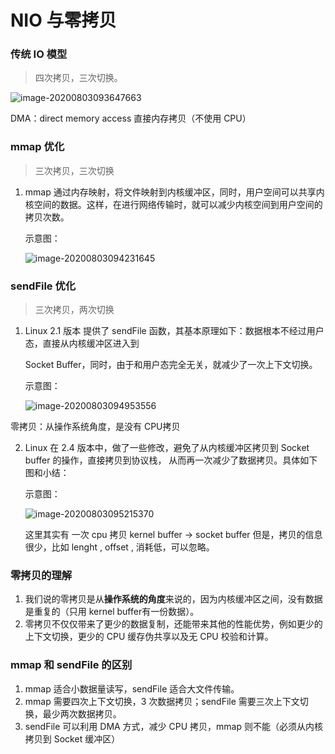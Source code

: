 # NIO 与零拷贝



### 传统 IO 模型

> 四次拷贝，三次切换。

![image-20200803093647663](https://tva1.sinaimg.cn/large/007S8ZIlgy1ghddh24sdsj31bk0kugwf.jpg)

DMA：direct memory access 直接内存拷贝（不使用 CPU）



### mmap 优化

> 三次拷贝，三次切换

1. mmap 通过内存映射，将文件映射到内核缓冲区，同时，用户空间可以共享内核空间的数据。这样，在进行网络传输时，就可以减少内核空间到用户空间的拷贝次数。

   示意图：

   ![image-20200803094231645](https://tva1.sinaimg.cn/large/007S8ZIlgy1ghddn0veb5j317k0j27d6.jpg)



### sendFile 优化

> 三次拷贝，两次切换

1. Linux 2.1 版本 提供了 sendFile 函数，其基本原理如下：数据根本不经过用户态，直接从内核缓冲区进入到

   Socket Buffer，同时，由于和用户态完全无关，就减少了一次上下文切换。

   示意图：

   ![image-20200803094953556](https://tva1.sinaimg.cn/large/007S8ZIlly1ghdduoln66j31500ky7dw.jpg)

零拷贝：从操作系统角度，是没有 CPU拷贝

2. Linux 在 2.4 版本中，做了一些修改，避免了从内核缓冲区拷贝到 Socket buffer 的操作，直接拷贝到协议栈， 从而再一次减少了数据拷贝。具体如下图和小结：

   示意图：

   ![image-20200803095215370](https://tva1.sinaimg.cn/large/007S8ZIlly1ghddx58pzsj310g0kqjzk.jpg)

   这里其实有 一次 cpu 拷贝 kernel buffer -> socket buffer 但是，拷贝的信息很少，比如 lenght , offset , 消耗低，可以忽略。



### 零拷贝的理解

1. 我们说的零拷贝是从**操作系统的角度**来说的，因为内核缓冲区之间，没有数据是重复的（只用 kernel buffer有一份数据）。
2. 零拷贝不仅仅带来了更少的数据复制，还能带来其他的性能优势，例如更少的上下文切换，更少的 CPU 缓存伪共享以及无 CPU 校验和计算。



### mmap 和 sendFile 的区别

1. mmap 适合小数据量读写，sendFile 适合大文件传输。
2. mmap 需要四次上下文切换，3 次数据拷贝；sendFile 需要三次上下文切换，最少两次数据拷贝。
3. sendFile 可以利用 DMA 方式，减少 CPU 拷贝，mmap 则不能（必须从内核拷贝到 Socket 缓冲区）

